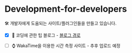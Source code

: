 # Development-for-developers
🛠 개발자에게 도움되는 사이트/플러그인들을 만들고 있습니다.

- [x] 🎁 코딩에 관한 팁 블로그 - [블로그 경로](https://gaebal4.tistory.com/category/%F0%9F%8E%81%20%EC%BD%94%EB%94%A9%EC%97%90%20%EA%B4%80%ED%95%9C%20%ED%8C%81)

- [ ] ⌚ WakaTime을 이용한 시간 측정 사이트 - 추후 업로드 예정

